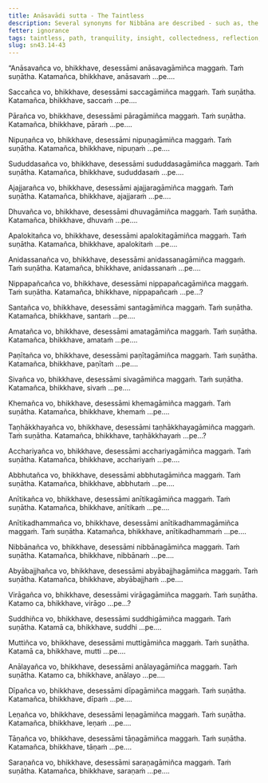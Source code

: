 ```yaml
---
title: Anāsavādi sutta - The Taintless
description: Several synonyms for Nibbāna are described - such as, the taintless, the truth, the far shore, the subtle, the hard to see, the unaging, the stable, the non-disintegrating, the signless, the non-proliferation, the peaceful, the deathless, the excellent, the auspicious, the safe, the wearing away of craving, the wonderful, the marvelous, the freedom from calamity, the state free from calamity, Nibbāna, the blameless, dispassion, purity, freedom, the non-clinging, the island, the security, the protection, and the shelter.
fetter: ignorance
tags: taintless, path, tranquility, insight, collectedness, reflection, examination, investigation, mindfulness, body, feelings, mind, mental qualities, right efforts, psychic ability, five faculties, five powers, seven factors of awakening, noble eightfold path, sn, sn35-44, sn43
slug: sn43.14-43
---
```


“Anāsavañca vo, bhikkhave, desessāmi anāsavagāmiñca maggaṁ. Taṁ suṇātha. Katamañca, bhikkhave, anāsavaṁ …pe….

Saccañca vo, bhikkhave, desessāmi saccagāmiñca maggaṁ. Taṁ suṇātha. Katamañca, bhikkhave, saccaṁ …pe….

Pārañca vo, bhikkhave, desessāmi pāragāmiñca maggaṁ. Taṁ suṇātha. Katamañca, bhikkhave, pāraṁ …pe….

Nipuṇañca vo, bhikkhave, desessāmi nipuṇagāmiñca maggaṁ. Taṁ suṇātha. Katamañca, bhikkhave, nipuṇaṁ …pe….

Sududdasañca vo, bhikkhave, desessāmi sududdasagāmiñca maggaṁ. Taṁ suṇātha. Katamañca, bhikkhave, sududdasaṁ …pe….

Ajajjarañca vo, bhikkhave, desessāmi ajajjaragāmiñca maggaṁ. Taṁ suṇātha. Katamañca, bhikkhave, ajajjaraṁ …pe….

Dhuvañca vo, bhikkhave, desessāmi dhuvagāmiñca maggaṁ. Taṁ suṇātha. Katamañca, bhikkhave, dhuvaṁ …pe….

Apalokitañca vo, bhikkhave, desessāmi apalokitagāmiñca maggaṁ. Taṁ suṇātha. Katamañca, bhikkhave, apalokitaṁ …pe….

Anidassanañca vo, bhikkhave, desessāmi anidassanagāmiñca maggaṁ. Taṁ suṇātha. Katamañca, bhikkhave, anidassanaṁ …pe….

Nippapañcañca vo, bhikkhave, desessāmi nippapañcagāmiñca maggaṁ. Taṁ suṇātha. Katamañca, bhikkhave, nippapañcaṁ …pe…?

Santañca vo, bhikkhave, desessāmi santagāmiñca maggaṁ. Taṁ suṇātha. Katamañca, bhikkhave, santaṁ …pe….

Amatañca vo, bhikkhave, desessāmi amatagāmiñca maggaṁ. Taṁ suṇātha. Katamañca, bhikkhave, amataṁ …pe….

Paṇītañca vo, bhikkhave, desessāmi paṇītagāmiñca maggaṁ. Taṁ suṇātha. Katamañca, bhikkhave, paṇītaṁ …pe….

Sivañca vo, bhikkhave, desessāmi sivagāmiñca maggaṁ. Taṁ suṇātha. Katamañca, bhikkhave, sivaṁ …pe….

Khemañca vo, bhikkhave, desessāmi khemagāmiñca maggaṁ. Taṁ suṇātha. Katamañca, bhikkhave, khemaṁ …pe….

Taṇhākkhayañca vo, bhikkhave, desessāmi taṇhākkhayagāmiñca maggaṁ. Taṁ suṇātha. Katamañca, bhikkhave, taṇhākkhayaṁ …pe…?

Acchariyañca vo, bhikkhave, desessāmi acchariyagāmiñca maggaṁ. Taṁ suṇātha. Katamañca, bhikkhave, acchariyaṁ …pe….

Abbhutañca vo, bhikkhave, desessāmi abbhutagāmiñca maggaṁ. Taṁ suṇātha. Katamañca, bhikkhave, abbhutaṁ …pe….

Anītikañca vo, bhikkhave, desessāmi anītikagāmiñca maggaṁ. Taṁ suṇātha. Katamañca, bhikkhave, anītikaṁ …pe….

Anītikadhammañca vo, bhikkhave, desessāmi anītikadhammagāmiñca maggaṁ. Taṁ suṇātha. Katamañca, bhikkhave, anītikadhammaṁ …pe….

Nibbānañca vo, bhikkhave, desessāmi nibbānagāmiñca maggaṁ. Taṁ suṇātha. Katamañca, bhikkhave, nibbānaṁ …pe….

Abyābajjhañca vo, bhikkhave, desessāmi abyābajjhagāmiñca maggaṁ. Taṁ suṇātha. Katamañca, bhikkhave, abyābajjhaṁ …pe….

Virāgañca vo, bhikkhave, desessāmi virāgagāmiñca maggaṁ. Taṁ suṇātha. Katamo ca, bhikkhave, virāgo …pe…?

Suddhiñca vo, bhikkhave, desessāmi suddhigāmiñca maggaṁ. Taṁ suṇātha. Katamā ca, bhikkhave, suddhi …pe….

Muttiñca vo, bhikkhave, desessāmi muttigāmiñca maggaṁ. Taṁ suṇātha. Katamā ca, bhikkhave, mutti …pe….

Anālayañca vo, bhikkhave, desessāmi anālayagāmiñca maggaṁ. Taṁ suṇātha. Katamo ca, bhikkhave, anālayo …pe….

Dīpañca vo, bhikkhave, desessāmi dīpagāmiñca maggaṁ. Taṁ suṇātha. Katamañca, bhikkhave, dīpaṁ …pe….

Leṇañca vo, bhikkhave, desessāmi leṇagāmiñca maggaṁ. Taṁ suṇātha. Katamañca, bhikkhave, leṇaṁ …pe….

Tāṇañca vo, bhikkhave, desessāmi tāṇagāmiñca maggaṁ. Taṁ suṇātha. Katamañca, bhikkhave, tāṇaṁ …pe….

Saraṇañca vo, bhikkhave, desessāmi saraṇagāmiñca maggaṁ. Taṁ suṇātha. Katamañca, bhikkhave, saraṇaṁ …pe….
